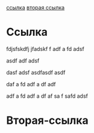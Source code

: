 [ссылка](#ссылка)
[вторая ссылка](#вторая-ссылка)
# Ссылка 
fdjsfskdfj jfadskf 
f
adf
a
fd
adsf

asdf
adf
adsf

dasf
adsf
asdfasdf
asdf

daf
a
fd
adf
a
df
adf

adf
a
fd
adf
a
df
af
sa
f
safd
adsf

# Вторая-ссылка

